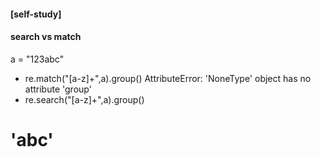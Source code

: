 #### [self-study]

#### search vs match 
a = "123abc"
* re.match("[a-z]+",a).group() 
AttributeError: 'NoneType' object has no attribute 'group'
* re.search("[a-z]+",a).group()
# 'abc'
